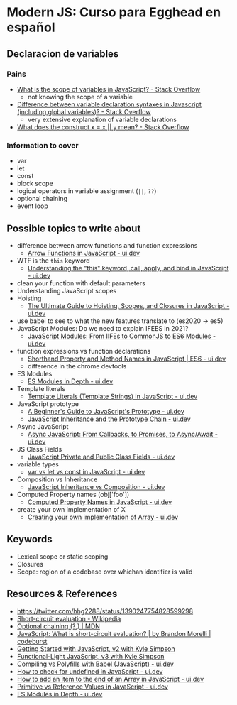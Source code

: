 # Modern JS: Curso para Egghead en español

## Declaracion de variables

### Pains

- [What is the scope of variables in JavaScript? \- Stack Overflow](https://stackoverflow.com/questions/500431/what-is-the-scope-of-variables-in-javascript/500459#500459)
  - not knowing the scope of a variable
- [Difference between variable declaration syntaxes in Javascript \(including global variables\)? \- Stack Overflow](https://stackoverflow.com/questions/4862193/difference-between-variable-declaration-syntaxes-in-javascript-including-global)
  - very extensive explanation of variable declarations
- [What does the construct x = x \|\| y mean? \- Stack Overflow](https://stackoverflow.com/questions/2802055/what-does-the-construct-x-x-y-mean)

### Information to cover

- var
- let
- const
- block scope
- logical operators in variable assignment (`||`, `??`)
- optional chaining
- event loop

## Possible topics to write about

- difference between arrow functions and function expressions
  - [Arrow Functions in JavaScript \- ui\.dev](https://ui.dev/arrow-functions/)
- WTF is the `this` keyword
  - [Understanding the "this" keyword, call, apply, and bind in JavaScript \- ui\.dev](https://ui.dev/this-keyword-call-apply-bind-javascript/)
- clean your function with default parameters
- Understanding JavaScript scopes
- Hoisting
  - [The Ultimate Guide to Hoisting, Scopes, and Closures in JavaScript \- ui\.dev](https://ui.dev/ultimate-guide-to-execution-contexts-hoisting-scopes-and-closures-in-javascript/)
- use babel to see to what the new features translate to (es2020 → es5)
- JavaScript Modules: Do we need to explain IFEES in 2021?
  - [JavaScript Modules: From IIFEs to CommonJS to ES6 Modules \- ui\.dev](https://ui.dev/javascript-modules-iifes-commonjs-esmodules/)
- function expressions vs function declarations
  - [Shorthand Property and Method Names in JavaScript \| ES6 \- ui\.dev](https://ui.dev/shorthand-properties/)
  - difference in the chrome devtools
- ES Modules
  - [ES Modules in Depth \- ui\.dev](https://ui.dev/esmodules/)
- Template literals
  - [Template Literals \(Template Strings\) in JavaScript \- ui\.dev](https://ui.dev/template-literals/)
- JavaScript prototype
  - [A Beginner's Guide to JavaScript's Prototype \- ui\.dev](https://ui.dev/beginners-guide-to-javascript-prototype/)
  - [JavaScript Inheritance and the Prototype Chain \- ui\.dev](https://ui.dev/javascript-inheritance-and-the-prototype-chain/)
- Async JavaScript
  - [Async JavaScript: From Callbacks, to Promises, to Async/Await \- ui\.dev](https://ui.dev/async-javascript-from-callbacks-to-promises-to-async-await/)
- JS Class Fields
  - [JavaScript Private and Public Class Fields \- ui\.dev](https://ui.dev/javascript-private-and-public-class-fields/)
- variable types
  - [var vs let vs const in JavaScript \- ui\.dev](https://ui.dev/var-let-const/)
- Composition vs Inheritance
  - [JavaScript Inheritance vs Composition \- ui\.dev](https://ui.dev/javascript-inheritance-vs-composition/)
- Computed Property names (obj['foo'])
  - [Computed Property Names in JavaScript \- ui\.dev](https://ui.dev/computed-property-names/)
- create your own implementation of X
  - [Creating your own implementation of Array \- ui\.dev](https://ui.dev/creating-your-own-array/)

## Keywords

- Lexical scope or static scoping
- Closures
- Scope: region of a codebase over whichan identifier is valid

## Resources & References

- https://twitter.com/hhg2288/status/1390247754828599298
- [Short\-circuit evaluation \- Wikipedia](https://en.wikipedia.org/wiki/Short-circuit_evaluation)
- [Optional chaining \(?\.\) \| MDN](https://developer.mozilla.org/en-US/docs/Web/JavaScript/Reference/Operators/Optional_chaining)
- [JavaScript: What is short\-circuit evaluation? \| by Brandon Morelli \| codeburst](https://codeburst.io/javascript-what-is-short-circuit-evaluation-ff22b2f5608c)
- [Getting Started with JavaScript, v2 with Kyle Simpson](https://frontendmasters.com/courses/getting-started-javascript-v2/)
- [Functional-Light JavaScript, v3 with Kyle Simpson](https://frontendmasters.com/courses/functional-javascript-v3/)
- [Compiling vs Polyfills with Babel \(JavaScript\) \- ui\.dev](https://ui.dev/compiling-polyfills/)
- [How to check for undefined in JavaScript \- ui\.dev](https://ui.dev/check-for-undefined-javascript/)
- [How to add an item to the end of an Array in JavaScript \- ui\.dev](https://ui.dev/add-item-to-end-of-array-javascript/)
- [Primitive vs Reference Values in JavaScript \- ui\.dev](https://ui.dev/primitive-vs-reference-values-in-javascript/)
- [ES Modules in Depth \- ui\.dev](https://ui.dev/esmodules/)
